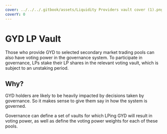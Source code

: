 ```yaml
---
cover: ../../../.gitbook/assets/Liquidity Providers vault cover (1).png
coverY: 0
---
```


# GYD LP Vault

Those who provide GYD to selected secondary market trading pools can also have voting power in the governance system. To participate in governance, LPs stake their LP shares in the relevant voting vault, which is subject to an unstaking period.

## Why?

GYD holders are likely to be heavily impacted by decisions taken by governance. So it makes sense to give them say in how the system is governed.&#x20;

Governance can define a set of vaults for which LPing GYD will result in voting power, as well as define the voting power weights for each of these pools.&#x20;

